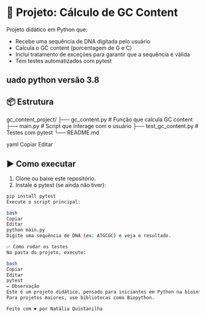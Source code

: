 # 🧬 Projeto: Cálculo de GC Content

Projeto didático em Python que:
- Recebe uma sequência de DNA digitada pelo usuário
- Calcula o GC content (porcentagem de G e C)
- Inclui tratamento de exceções para garantir que a sequência é válida
- Tem testes automatizados com pytest

uado python versão 3.8
---

## 📦 Estrutura

gc_content_project/
├── gc_content.py # Função que calcula GC content
├── main.py # Script que interage com o usuário
├── test_gc_content.py # Testes com pytest
└── README.md

yaml
Copiar
Editar

## ▶️ Como executar

1. Clone ou baixe este repositório.
2. Instale o pytest (se ainda não tiver):
```bash
pip install pytest
Execute o script principal:

bash
Copiar
Editar
python main.py
Digite uma sequência de DNA (ex: ATGCGC) e veja o resultado.

✅ Como rodar os testes
Na pasta do projeto, execute:

bash
Copiar
Editar
pytest
✏️ Observação
Este é um projeto didático, pensado para iniciantes em Python na bioinformática.
Para projetos maiores, use bibliotecas como Biopython.

Feito com ❤️ por Natália Quintanilha



